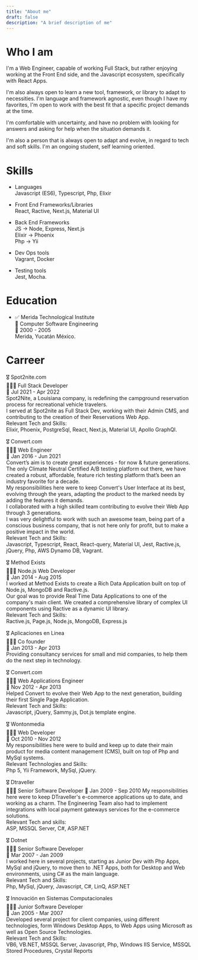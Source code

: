 ```yaml
---
title: "About me"
draft: false
description: "A brief description of me"
---
```



# Who I am

I'm a Web Engineer, capable of working Full Stack, but rather enjoying working at the Front End side, and the Javascript
ecosystem, specifically with React Apps.

I'm also always open to learn a new tool, framework, or library to adapt to necessities. I'm language and framework agnostic, even though I have my favorites, I'm open to work with the best fit that a specific project demands at the time.

I'm comfortable with uncertainty, and have no problem with looking for answers and asking for help when the situation demands it.

I'm also a person that is always open to adapt and evolve, in regard to tech and soft skills. I'm an ongoing student, self learning oriented.

# Skills

- Languages  
  Javascript (ES6), Typescript, Php, Elixir

- Front End Frameworks/Libraries  
  React, Ractive, Next.js, Material UI

- Back End Frameworks   
  JS -> Node, Express, Next.js  
  Elixir -> Phoenix  
  Php -> Yii  

- Dev Ops tools  
  Vagrant, Docker  

- Testing tools  
  Jest, Mocha.  


# Education

- ✅ Merida Technological Institute  
  🏅 Computer Software Engineering  
  📅 2000 - 2005  
  Merida, Yucatán México.

# Carreer

🎖️ Spot2nite.com  
👨🏽‍✈️ Full Stack Developer  
📅 Jul 2021 - Apr 2022  
Spot2Nite, a Louisiana company, is redefining the campground reservation process for recreational vehicle travelers.  
I served at Spot2nite as Full Stack Dev, working with their Admin CMS, and contributing to the creation of their Reservations Web App.  
Relevant Tech and Skills:  
Elixir, Phoenix, PostgreSql, React, Next.js, Material UI, Apollo GraphQl.  

🎖️ Convert.com  
👨🏽‍✈️ Web Engineer  
📅 Jan 2016 - Jun 2021  
Convert’s aim is to create great experiences - for now & future generations.  
The only Climate Neutral Certified A/B testing platform out there, we have created a robust, affordable, feature rich testing platform that’s been an industry favorite for a decade.   
My responsibilities here were to keep Convert's User Interface at its best, evolving through the years, adapting the product to the marked needs by adding the features it demands.  
I collaborated with a high skilled team contributing to evolve their Web App through 3 generations.  
I was very delightful to work with such an awesome team, being part of a conscious business company, that is not here only for profit, but to make a positive impact in the world.  
Relevant Tech and Skills:  
Javascript, Typescript, React, React-query, Material UI, Jest, Ractive.js, jQuery, Php, AWS Dynamo DB, Vagrant.  

🎖️ Method Exists  
👨🏽‍✈️ Node.js Web Developer  
📅 Jan 2014 - Aug 2015  
I worked at Method Exists to create a Rich Data Application built on top of Node.js, MongoDB and Ractive.js.  
Our goal was to provide Real Time Data Applications to one of the company's main client. We created a comprehensive library of complex UI components using Ractive as a dynamic UI library.  
Relevant Tech and Skills:  
Ractive.js, Page.js, Node.js, MongoDB, Express.js  

🎖️ Aplicaciones en Linea  
👨🏽‍✈️ Co founder  
📅 Jan 2013 - Apr 2013  
Providing consultancy services for small and mid companies, to help them do the next step in technology.

🎖️ Convert.com  
👨🏽‍✈️ Web Applications Engineer  
📅 Nov 2012 - Apr 2013  
Helped Convert to evolve their Web App to the next generation, building their first Single Page Application.  
Relevant Tech and Skills:  
Javascript, jQuery, Sammy.js, Dot.js template engine.  

🎖️ Wontonmedia  
👨🏽‍✈️ Web Developer  
📅 Oct 2010 - Nov 2012  
My responsibilities here were to build and keep up to date their main product for media content management (CMS), built on top of Php and MySql systems.  
Relevant Technologies and Skills:  
Php 5, Yii Framework, MySql, jQuery.  

🎖️ Dtraveller  
🧙🏽‍♂️ Senior Software Developer
📅 Jan 2009 - Sep 2010
My responsibilities here were to keep DTraveller's e-commerce applications up to date, and working as a charm.
The Engineering Team also had to implement integrations with local payment gateways services for the e-commerce solutions.  
Relevant Tech and skills:  
ASP, MSSQL Server, C#, ASP.NET  

🎖️ Dotnet  
🧙🏽‍♂️ Senior Software Developer  
📅 Mar 2007 - Jan 2009  
I worked here in several projects, starting as Junior Dev with Php Apps, MySql and jQuery, to move then to .NET Apps, both for Desktop and Web environments, using C# as the main language.  
Relevant Tech and Skills:  
Php, MySql, jQuery, Javascript, C#, LinQ, ASP.NET  

🎖️ Innovación en Sistemas Computacionales  
👨🏽‍🎓 Junior Software Developer  
📅 Jan 2005 - Mar 2007  
Developed several project for client companies, using different technologies, form Windows Desktop Apps, to Web Apps using Microsoft as well as Open Source Technologies.  
Relevant Tech and Skills:  
VB6, VB.NET, MSSQL Server, Javascript, Php, Windows IIS Service, MSSQL Stored Procedures, Crystal Reports  
